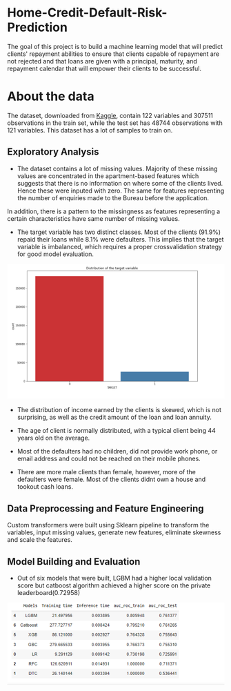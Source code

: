 # Home-Credit-Default-Risk-Prediction

The goal of this project is to build a machine learning model that will predict clients' repayment abilities to ensure that clients capable of repayment are not rejected and that loans are given with a principal, maturity, and repayment calendar that will empower their clients to be successful.


# About the data
The dataset, downloaded from [Kaggle](https://www.kaggle.com/c/home-credit-default-risk/overview), contain 122 variables and 307511 observations in the train set, while the test set has 48744 observations with 121 variables. This dataset has a lot of samples to train on.


## Exploratory Analysis
* The dataset contains a lot of missing values. Majority of these missing values are concentrated in the apartment-based features which suggests that there is no information on where some of the clients lived. Hence these were inputed with zero. The same for features representing the number of enquiries made to the Bureau before the application.

In addition, there is a pattern to the missingness as features representing a certain characteristics have same number of missing values.

* The target variable has two distinct classes. Most of the clients (91.9%) repaid their loans while 8.1% were defaulters. This implies that the target variable is imbalanced, which requires a proper crossvalidation strategy for good model evaluation.

 ![alt text](https://github.com/adeyinkaoresanya/Home-Credit-Default-Risk-Prediction/blob/main/Images/target%20variable.PNG "Distribution of the target variable")

* The distribution of income earned by the clients is skewed, which is not surprising, as well as the credit amount of the loan and loan annuity.

* The age of client is normally distributed, with a typical client being 44 years old on the average.

* Most of the defaulters had no children, did not provide work phone, or email address and could not be reached on their mobile phones.

* There are more male clients than female, however, more of the defaulters were female. Most of the clients didnt own a house and tookout cash loans.


## Data Preprocessing and Feature Engineering

Custom transformers were built using Sklearn pipeline to transform the variables, input missing values, generate new features, eliminate skewness and scale the features.

## Model Building and Evaluation

*	Out of six models that were built, LGBM had a higher local validation score but catboost algorithm achieved a higher score on the private leaderboard(0.72958)

![alt text](https://github.com/adeyinkaoresanya/Home-Credit-Default-Risk-Prediction/blob/main/Images/models.PNG "models table")
